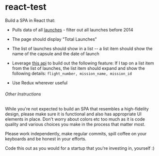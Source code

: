 # react-test


Build a SPA in React
that:

- Pulls data of all [launches](https://docs.spacexdata.com/?version=latest#5fc4c846-c373-43df-a10a-e9faf80a8b0a) - filter out all launches before 2014

- The page should display "Total Launches"

- The list of launches should show in a list -- a list item should show the name of the capsule and the date of launch

- Leverage [this api](https://docs.spacexdata.com/?version=latest#cfcc49e7-5fe4-4dd3-9701-7c5caf7af9fb) to build out the following feature: If I tap on a list item from the list of launches, the list item should expand and show the following details: `flight_number, mission_name, mission_id`

- Use Redux wherever useful


###### Other Instructions 
While you're not expected to build an SPA that resembles a high-fidelity design, please make sure it is functional and also has appropriate UI elements in place. Don't worry about colors etc too much as it is code quality and various choices you make in the process that matter most.

Please work independently, make regular commits, spill coffee on your keyboards and be honest in your efforts.

Code this out as you would for a startup that you're investing in, yourself :)
